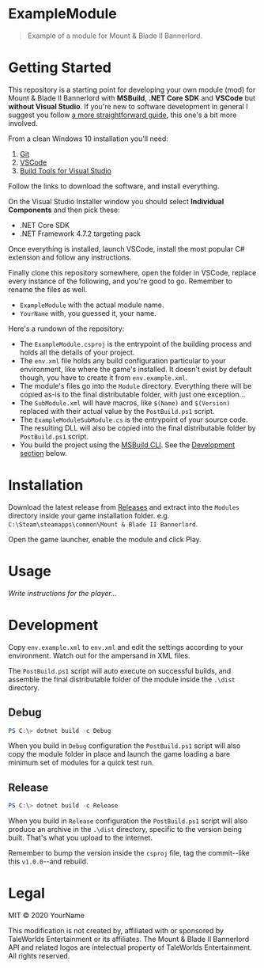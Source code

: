 # ExampleModule

> Example of a module for Mount & Blade II Bannerlord.

<!-- Delete-me after read -->

# Getting Started

This repository is a starting point for developing your own module (mod) for Mount & Blade II Bannerlord with **MSBuild**, **.NET Core SDK** and **VSCode** but **without Visual Studio**. If you're new to software development in general I suggest you follow [a more straightforward guide](https://docs.bannerlordmodding.com/_tutorials/basic-csharp-mod), this one's a bit more involved.

From a clean Windows 10 installation you'll need:

1. [Git](https://git-scm.com/download/win)
2. [VSCode](https://code.visualstudio.com/download)
3. [Build Tools for Visual Studio](https://visualstudio.microsoft.com/thank-you-downloading-visual-studio/?sku=BuildTools&rel=16)

Follow the links to download the software, and install everything.

On the Visual Studio Installer window you should select **Individual Components** and then pick these:

- .NET Core SDK
- .NET Framework 4.7.2 targeting pack

Once everything is installed, launch VSCode, install the most popular C# extension and follow any instructions.

Finally clone this repository somewhere, open the folder in VSCode, replace every instance of the following, and you're good to go. Remember to rename the files as well.

- `ExampleModule` with the actual module name.
- `YourName` with, you guessed it, your name.

Here's a rundown of the repository:

- The `ExampleModule.csproj` is the entrypoint of the building process and holds all the details of your project.
- The `env.xml` file holds any build configuration particular to your environment, like where the game's installed. It doesn't exist by default though, you have to create it from `env.example.xml`.
- The module's files go into the `Module` directory. Everything there will be copied as-is to the final distributable folder, with just one exception...
- The `SubModule.xml` will have macros, like `$(Name)` and `$(Version)` replaced with their actual value by the `PostBuild.ps1` script.
- The `ExampleModuleSubModule.cs` is the entrypoint of your source code. The resulting DLL will also be copied into the final distributable folder by `PostBuild.ps1` script.
- You build the project using the [MSBuild CLI](https://docs.microsoft.com/en-us/visualstudio/msbuild/msbuild-command-line-reference?view=vs-2019). See the [Development section](#Development) below.

<!-- /Delete-me after read -->

# Installation

Download the latest release from [Releases](releases) and extract into the `Modules` directory inside your game installation folder. e.g. `C:\Steam\steamapps\common\Mount & Blade II Bannerlord`.

Open the game launcher, enable the module and click Play.

# Usage

_Write instructions for the player..._

# Development

Copy `env.example.xml` to `env.xml` and edit the settings according to your environment. Watch out for the ampersand in XML files.

The `PostBuild.ps1` script will auto execute on successful builds, and assemble the final distributable folder of the module inside the `.\dist` directory.

## Debug

```ps1
PS C:\> dotnet build -c Debug
```

When you build in `Debug` configuration the `PostBuild.ps1` script will also copy the module folder in place and launch the game loading a bare minimum set of modules for a quick test run.

## Release

```ps1
PS C:\> dotnet build -c Release
```

When you build in `Release` configuration the `PostBuild.ps1` script will also produce an archive in the `.\dist` directory, specific to the version being built. That's what you upload to the internet.

Remember to bump the version inside the `csproj` file, tag the commit--like this `v1.0.0`--and rebuild.

# Legal

MIT © 2020 YourName

This modification is not created by, affiliated with or sponsored by TaleWorlds Entertainment or its affiliates. The Mount & Blade II Bannerlord API and related logos are intelectual property of TaleWorlds Entertainment. All rights reserved.